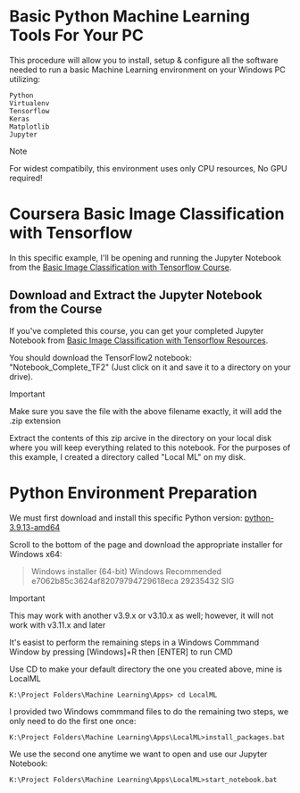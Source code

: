 # Basic Python Machine Learning Tools For Your PC
This procedure will allow you to install, setup & configure all the software needed to run a basic Machine Learning environment on your Windows PC utilizing:
```
Python
Virtualenv
Tensorflow
Keras
Matplotlib
Jupyter
```
> [!NOTE]
> For widest compatibily, this environment uses only CPU resources, No GPU required!

# Coursera Basic Image Classification with Tensorflow
In this specific example, I'll be opening and running the Jupyter Notebook from the [Basic Image Classification with Tensorflow Course](https://www.coursera.org/learn/tensorflow-beginner-basic-image-classification/home/info).

## Download and Extract the Jupyter Notebook from the Course
If you've completed this course, you can get your completed Jupyter Notebook from [Basic Image Classification with Tensorflow Resources](https://www.coursera.org/learn/tensorflow-beginner-basic-image-classification/resources/GkBBf).

You should download the TensorFlow2 notebook: "Notebook_Complete_TF2" (Just click on it and save it to a directory on your drive).

> [!IMPORTANT]
> Make sure you save the file with the above filename exactly, it will add the .zip extension

Extract the contents of this zip arcive in the directory on your local disk where you will keep everything related to this notebook.
For the purposes of this example, I created a directory called "Local ML" on my disk.

# Python Environment Preparation
We must first download and install this specific Python version: 
[python-3.9.13-amd64](https://www.python.org/downloads/release/python-3913/)

Scroll to the bottom of the page and download the appropriate installer for Windows x64:

> Windows installer (64-bit)	Windows	Recommended	e7062b85c3624af82079794729618eca	29235432	SIG

> [!IMPORTANT]
> This may work with another v3.9.x or v3.10.x as well; however, it will not work with v3.11.x and later

It's easist to perform the remaining steps in a Windows Commmand Window by pressing [Windows]+R then [ENTER] to run CMD

Use CD to make your default directory the one you created above, mine is LocalML

```K:\Project Folders\Machine Learning\Apps> cd LocalML```

I provided two Windows commmand files to do the remaining two steps, we only need to do the first one once:

```K:\Project Folders\Machine Learning\Apps\LocalML>install_packages.bat```

We use the second one anytime we want to open and use our Jupyter Notebook:

```K:\Project Folders\Machine Learning\Apps\LocalML>start_notebook.bat```










